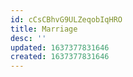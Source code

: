 ```yaml
---
id: cCsCBhvG9ULZeqobIqHRO
title: Marriage
desc: ''
updated: 1637377831646
created: 1637377831646
---
```


